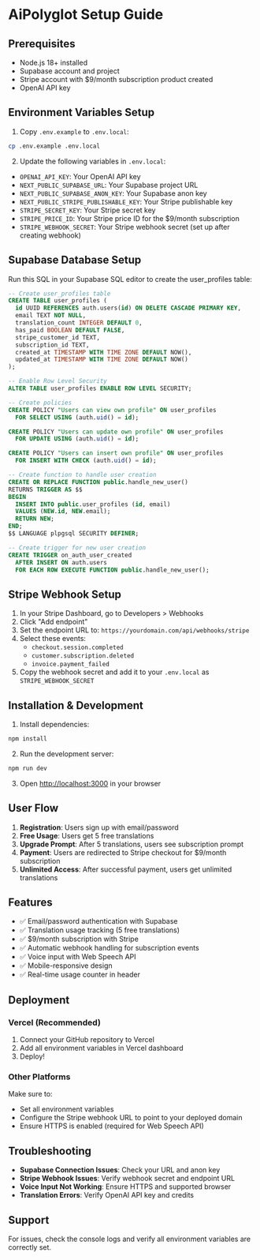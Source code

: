 # AiPolyglot Setup Guide

## Prerequisites
- Node.js 18+ installed
- Supabase account and project
- Stripe account with $9/month subscription product created
- OpenAI API key

## Environment Variables Setup

1. Copy `.env.example` to `.env.local`:
```bash
cp .env.example .env.local
```

2. Update the following variables in `.env.local`:
- `OPENAI_API_KEY`: Your OpenAI API key
- `NEXT_PUBLIC_SUPABASE_URL`: Your Supabase project URL
- `NEXT_PUBLIC_SUPABASE_ANON_KEY`: Your Supabase anon key
- `NEXT_PUBLIC_STRIPE_PUBLISHABLE_KEY`: Your Stripe publishable key
- `STRIPE_SECRET_KEY`: Your Stripe secret key
- `STRIPE_PRICE_ID`: Your Stripe price ID for the $9/month subscription
- `STRIPE_WEBHOOK_SECRET`: Your Stripe webhook secret (set up after creating webhook)

## Supabase Database Setup

Run this SQL in your Supabase SQL editor to create the user_profiles table:

```sql
-- Create user_profiles table
CREATE TABLE user_profiles (
  id UUID REFERENCES auth.users(id) ON DELETE CASCADE PRIMARY KEY,
  email TEXT NOT NULL,
  translation_count INTEGER DEFAULT 0,
  has_paid BOOLEAN DEFAULT FALSE,
  stripe_customer_id TEXT,
  subscription_id TEXT,
  created_at TIMESTAMP WITH TIME ZONE DEFAULT NOW(),
  updated_at TIMESTAMP WITH TIME ZONE DEFAULT NOW()
);

-- Enable Row Level Security
ALTER TABLE user_profiles ENABLE ROW LEVEL SECURITY;

-- Create policies
CREATE POLICY "Users can view own profile" ON user_profiles
  FOR SELECT USING (auth.uid() = id);

CREATE POLICY "Users can update own profile" ON user_profiles
  FOR UPDATE USING (auth.uid() = id);

CREATE POLICY "Users can insert own profile" ON user_profiles
  FOR INSERT WITH CHECK (auth.uid() = id);

-- Create function to handle user creation
CREATE OR REPLACE FUNCTION public.handle_new_user()
RETURNS TRIGGER AS $$
BEGIN
  INSERT INTO public.user_profiles (id, email)
  VALUES (NEW.id, NEW.email);
  RETURN NEW;
END;
$$ LANGUAGE plpgsql SECURITY DEFINER;

-- Create trigger for new user creation
CREATE TRIGGER on_auth_user_created
  AFTER INSERT ON auth.users
  FOR EACH ROW EXECUTE FUNCTION public.handle_new_user();
```

## Stripe Webhook Setup

1. In your Stripe Dashboard, go to Developers > Webhooks
2. Click "Add endpoint"
3. Set the endpoint URL to: `https://yourdomain.com/api/webhooks/stripe`
4. Select these events:
   - `checkout.session.completed`
   - `customer.subscription.deleted`
   - `invoice.payment_failed`
5. Copy the webhook secret and add it to your `.env.local` as `STRIPE_WEBHOOK_SECRET`

## Installation & Development

1. Install dependencies:
```bash
npm install
```

2. Run the development server:
```bash
npm run dev
```

3. Open [http://localhost:3000](http://localhost:3000) in your browser

## User Flow

1. **Registration**: Users sign up with email/password
2. **Free Usage**: Users get 5 free translations
3. **Upgrade Prompt**: After 5 translations, users see subscription prompt
4. **Payment**: Users are redirected to Stripe checkout for $9/month subscription
5. **Unlimited Access**: After successful payment, users get unlimited translations

## Features

- ✅ Email/password authentication with Supabase
- ✅ Translation usage tracking (5 free translations)
- ✅ $9/month subscription with Stripe
- ✅ Automatic webhook handling for subscription events
- ✅ Voice input with Web Speech API
- ✅ Mobile-responsive design
- ✅ Real-time usage counter in header

## Deployment

### Vercel (Recommended)

1. Connect your GitHub repository to Vercel
2. Add all environment variables in Vercel dashboard
3. Deploy!

### Other Platforms

Make sure to:
- Set all environment variables
- Configure the Stripe webhook URL to point to your deployed domain
- Ensure HTTPS is enabled (required for Web Speech API)

## Troubleshooting

- **Supabase Connection Issues**: Check your URL and anon key
- **Stripe Webhook Issues**: Verify webhook secret and endpoint URL
- **Voice Input Not Working**: Ensure HTTPS and supported browser
- **Translation Errors**: Verify OpenAI API key and credits

## Support

For issues, check the console logs and verify all environment variables are correctly set.
